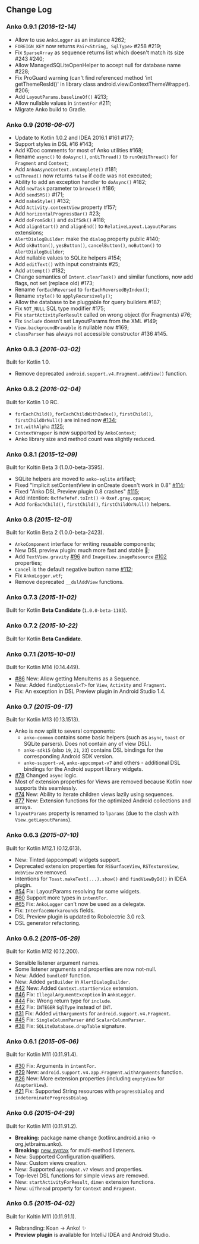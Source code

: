## Change Log

### Anko 0.9.1 *(2016-12-14)*

- Allow to use `AnkoLogger` as an instance #262;
- `FOREIGN_KEY` now returns `Pair<String, SqlType>` #258 #219;
- Fix `SparseArray` as sequence returns list which doesn't match its size #243 #240;
- Allow ManagedSQLiteOpenHelper to accept null for database name #228;
- Fix ProGuard warning (can't find referenced method 'int getThemeResId()' in library class android.view.ContextThemeWrapper). #206;
- Add `LayoutParams.baselineOf()` #213;
- Allow nullable values in `intentFor` #211;
- Migrate Anko build to Gradle.

### Anko 0.9 *(2016-06-07)*

- Update to Kotlin 1.0.2 and IDEA 2016.1 #161 #177;
- Support styles in DSL #16 #143;
- Add KDoc comments for most of Anko utilities #168;
- Rename `async()` to `doAsync()`, `onUiThread()` to `runOnUiThread()` for `Fragment` and `Context`;
- Add `AnkoAsyncContext.onComplete()` #181;
- `uiThread()` now returns `false` if code was not executed;
- Ability to add an exception handler to `doAsync()` #182;
- Add `newTask` parameter to `browse()` #186;
- Add `sendSMS()` #171;
- Add `makeStyle()` #132;
- Add `Activity.contentView` property #157;
- Add `horizontalProgressBar()` #23;
- Add `doFromSdk()` and `doIfSdk()` #118;
- Add `alignStart()` and `alignEnd()` to `RelativeLayout.LayoutParams` extensions;
- `AlertDialogBuilder`: make the `dialog` property public #140;
- Add `okButton()`, `yesButton()`, `cancelButton()`, `noButton()` to `AlertDialogBuilder`;
- Add nullable values to SQLite helpers #154;
- Add `editText()` with input constraints #25;
- Add `attempt()` #182;
- Change semantics of `Intent.clearTask()` and similar functions, now add flags, not set (replace old) #173;
- Rename `forEachReversed` to `forEachReversedByIndex()`;
- Rename `style()` to `applyRecursively()`;
- Allow the database to be pluggable for query builders #187;
- Fix `NOT_NULL` SQL type modifier #175;
- Fix `startActivityForResult` called on wrong object (for Fragments) #76;
- Fix `include` doesn't set LayoutParams from the XML #149;
- `View.backgroundDrawable` is nullable now #169;
- `classParser` has always not accessible constructor #136 #145.

### Anko 0.8.3 *(2016-03-02)*

Built for Kotlin 1.0.

* Remove deprecated `android.support.v4.Fragment.addView()` function.

### Anko 0.8.2 *(2016-02-04)*

Built for Kotlin 1.0 RC.

* `forEachChild()`, `forEachChildWithIndex()`, `firstChild()`, `firstChildOrNull()` are inlined now [#134](https://github.com/Kotlin/anko/pull/134);
* `Int.withAlpha` [#125](https://github.com/Kotlin/anko/pull/125);
* `ContextWrapper` is now supported by `AnkoContext`;
* Anko library size and method count was slightly reduced.

### Anko 0.8.1 *(2015-12-09)*

Built for Koltin Beta 3 (1.0.0-beta-3595).

* SQLite helpers are moved to `anko-sqlite` artifact;
* Fixed "Implicit setContentView in onCreate doesn't work in 0.8" [#114](https://github.com/Kotlin/anko/issues/114);
* Fixed "Anko DSL Preview plugin 0.8 crashes" [#115](https://github.com/Kotlin/anko/issues/115);
* Add intention: `0xffefefef.toInt()` → `0xef.gray.opaque`;
* Add `forEachChild()`, `firstChild()`, `firstChildOrNull()` helpers.

### Anko 0.8 *(2015-12-01)*

Built for Kotlin Beta 2 (1.0.0-beta-2423).

* `AnkoComponent` interface for writing reusable components;
* New DSL preview plugin: much more fast and stable :rocket:;
* Add `TextView.gravity` [#96](https://github.com/JetBrains/anko/issues/96) and `ImageView.imageResource` [#102](https://github.com/JetBrains/anko/issues/102) properties;
* `Cancel` is the default negative button name [#112](https://github.com/JetBrains/anko/issues/112);
* Fix `AnkoLogger.wtf`;
* Remove deprecated `__dslAddView` functions.

### Anko 0.7.3 *(2015-11-02)*

Built for Kotlin **Beta Candidate** (`1.0.0-beta-1103`).

### Anko 0.7.2 *(2015-10-22)*

Built for Kotlin **Beta Candidate**.

### Anko 0.7.1 *(2015-10-01)*

Built for Kotlin M14 (0.14.449).

 * [#86](https://github.com/JetBrains/anko/pull/86) New: Allow getting MenuItems as a Sequence.
 * New: Added `findOptional<T>` for `View`, `Activity` and `Fragment`.
 * Fix: An exception in DSL Preview plugin in Android Studio 1.4.

### Anko 0.7 *(2015-09-17)*

Built for Kotlin M13 (0.13.1513).

 * Anko is now split to several components:
    * `anko-common` contains some basic helpers (such as `async`, `toast` or SQLite parsers). Does not contain any of view DSL).
    * `anko-sdk15` (also `19`, `21`, `23`) contains DSL bindings for the corresponding Android SDK version.
    * `anko-support-v4`, `anko-appcompat-v7` and others - additional DSL bindings for the Android support library widgets.
 * [#78](https://github.com/JetBrains/anko/issues/78) Changed `async` logic.
 * Most of extension properties for Views are removed because Kotlin now supports this seamlessly.
 * [#74](https://github.com/JetBrains/anko/issues/74) New: Ability to iterate children views lazily using sequences.
 * [#77](https://github.com/JetBrains/anko/issues/77) New: Extension functions for the optimized Android collections and arrays.
 * `layoutParams` property is renamed to `lparams` (due to the clash with `View.getLayoutParams`).

### Anko 0.6.3 *(2015-07-10)*

Built for Kotlin M12.1 (0.12.613).

 * New: Tinted (appcompat) widgets support.
 * Deprecated extension properties for `RSSurfaceView`, `RSTextureView`, `WebView` are removed.
 * Intentions for `Toast.makeText(...).show()` and `findViewById()` in IDEA plugin.
 * [#54](https://github.com/JetBrains/anko/issues/54) Fix: LayoutParams resolving for some widgets.
 * [#60](https://github.com/JetBrains/anko/issues/60) Support more types in `intentFor`.
 * [#65](https://github.com/JetBrains/anko/issues/65) Fix: `AnkoLogger` can't now be used as a delegate.
 * Fix: `InterfaceWorkarounds` fields.
 * DSL Preview plugin is updated to Robolectric 3.0 rc3.
 * DSL generator refactoring.

### Anko 0.6.2 *(2015-05-29)*

Built for Kotlin M12 (0.12.200).

 * Sensible listener argument names.
 * Some listener arguments and properties are now not-null.
 * New: Added `bundleOf` function.
 * New: Added `getBuilder` in `AlertDialogBuilder`.
 * [#42](https://github.com/JetBrains/anko/pull/42) New: Added `Context.startService` extension.
 * [#46](https://github.com/JetBrains/anko/pull/46) Fix: `IllegalArgumentException` in `AnkoLogger`.
 * [#44](https://github.com/JetBrains/anko/pull/44) Fix: Wrong return type for `include`.
 * [#42](https://github.com/JetBrains/anko/pull/42) Fix: `INTEGER` `SqlType` instead of `INT`.
 * [#31](https://github.com/JetBrains/anko/issues/31) Fix: Added `withArguments` for `android.support.v4.Fragment`.
 * [#45](https://github.com/JetBrains/anko/issues/45) Fix: `SingleColumnParser` and `ScalarColumnParser`.
 * [#38](https://github.com/JetBrains/anko/issues/38) Fix: `SQLiteDatabase.dropTable` signature.

### Anko 0.6.1 *(2015-05-06)*

Built for Kotlin M11 (0.11.91.4).

 * [#30](https://github.com/JetBrains/anko/issues/30) Fix: Arguments in `intentFor`.
 * [#29](https://github.com/JetBrains/anko/issues/29) New: `android.support.v4.app.Fragment.withArguments` function.
 * [#26](https://github.com/JetBrains/anko/issues/26) New: More extension properties (including `emptyView` for `AdapterView`).
 * [#21](https://github.com/JetBrains/anko/issues/21) Fix: Supported String resources with `progressDialog` and `indeterminateProgressDialog`.

### Anko 0.6 *(2015-04-29)*

Built for Kotlin M11 (0.11.91.2).

 * **Breaking:** package name change (kotlinx.android.anko → org.jetbrains.anko).
 * **Breaking:** [new syntax](https://github.com/JetBrains/anko#listeners) for multi-method listeners.
 * New: Supported Configuration qualifiers.
 * New: Custom views creation.
 * New: Supported `appcompat.v7` views and properties.
 * Top-level DSL functions for simple views are removed.
 * New: `startActivityForResult`, `dimen` extension functions.
 * New: `uiThread` property for `Context` and `Fragment`.

### Anko 0.5 *(2015-04-02)*

Built for Koltin M11 (0.11.91.1).

 * Rebranding: Koan → Anko! :sparkles:
 * **Preview plugin** is available for IntelliJ IDEA and Android Studio.
